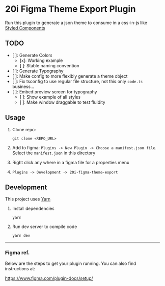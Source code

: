 # 20i Figma Theme Export Plugin

Run this plugin to generate a json theme to consume in a css-in-js like [Styled Components](https://styled-components.com/)

## TODO

-   [ ]: Generate Colors
    -   [x]: Working example
    -   [ ]: Stable naming convention
-   [ ]: Generate Typography
-   [ ]: Make config to more flexibly generate a theme object
-   [ ]: Fix tsconfig to use regular file structure, not this only `code.ts` business...
-   [ ]: Embed preview screen for typography
    -   [ ]: Show example of all styles
    -   [ ]: Make window draggable to test fluidity

## Usage

1. Clone repo:

    ```
    git clone <REPO_URL>
    ```

1. Add to figma: `Plugins -> New Plugin -> Choose a manifest.json file`. Select the `manifest.json` in this directory
1. Right click any where in a figma file for a properties menu
1. `Plugins -> Development -> 20i-figma-theme-export`

## Development

This project uses [Yarn](https://yarnpkg.com/)

1. Install dependencies
    ```
    yarn
    ```
1. Run dev server to compile code
    ```
    yarn dev
    ```

---

### Figma ref.

Below are the steps to get your plugin running. You can also find instructions at:

https://www.figma.com/plugin-docs/setup/
